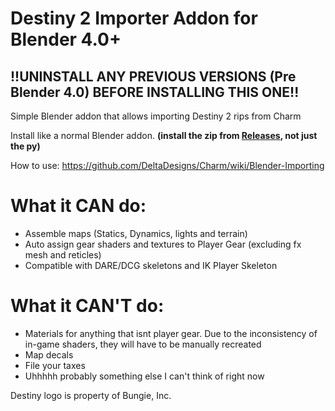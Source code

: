 # Destiny 2 Importer Addon for Blender 4.0+
## !!UNINSTALL ANY PREVIOUS VERSIONS (Pre Blender 4.0) BEFORE INSTALLING THIS ONE!!
Simple Blender addon that allows importing Destiny 2 rips from Charm

Install like a normal Blender addon. **(install the zip from [Releases](https://github.com/DeltaDesigns/d2-map-importer-addon/releases), not just the py)**

How to use: https://github.com/DeltaDesigns/Charm/wiki/Blender-Importing

# What it CAN do:
- Assemble maps (Statics, Dynamics, lights and terrain)
- Auto assign gear shaders and textures to Player Gear (excluding fx mesh and reticles)
- Compatible with DARE/DCG skeletons and IK Player Skeleton

# What it CAN'T do:
- Materials for anything that isnt player gear. Due to the inconsistency of in-game shaders, they will have to be manually recreated
- Map decals
- File your taxes
- Uhhhhh probably something else I can't think of right now

Destiny logo is property of Bungie, Inc.
